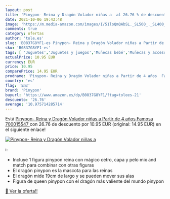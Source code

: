 ```yaml
---
layout: post
title: 'Pinypon- Reina y Dragón Volador niñas a  al 26.76 % de descuento'
date: 2021-10-06 19:43:48
image: 'https://m.media-amazon.com/images/I/51loQmQAbSL._SL500_._SL400_.jpg'
comments: true
category: ofertas
author: 'tole.es'
slug: 'B0837G8YF1-es Pinypon- Reina y Dragón Volador niñas a Partir de 4 años...'
sku: 'B0837G8YF1-es'
tags: [ 'Juguetes','Juguetes y juegos','Muñecas bebé','Muñecas y accesorios','famosa','pinypon','pinypon-', ]
actualPrice: 10.95 EUR
currency: EUR
price: 10.95
comparePrice: 14.95 EUR
prodname: 'Pinypon- Reina y Dragón Volador niñas a Partir de 4 años  Famosa 700015547 '
country: 'es'
flag: '🇪🇸'
brand: 'Pinypon'
buyurl: 'https://www.amazon.es/dp/B0837G8YF1/?tag=tolees-21'
descuento: '26.76'
average: '10.975714285714'
---
```


Está [Pinypon- Reina y Dragón Volador niñas a Partir de 4 años  Famosa 700015547 ](https://www.amazon.es/dp/B0837G8YF1/?tag=tolees-21) con 26.76 de descuento por 10.95 EUR (original: 14.95 EUR) en el siguiente enlace!

[![Pinypon- Reina y Dragón Volador niñas a ](https://m.media-amazon.com/images/I/51loQmQAbSL._SL500_._SL400_.jpg)](https://www.amazon.es/dp/B0837G8YF1/?tag=tolees-21)

ℹ️:

- Incluye 1 figura pinypon reina con mágico cetro, capa y pelo mix and match para combinar con otras figuras
- El dragón pinypon es la mascota para las reinas
- El dragón mide 19cm de largo y se pueden mover sus alas
- Figura de queen pinypon con el dragón más valiente del mundo pinypon

[🛒 Ver la oferta!!](https://www.amazon.es/dp/B0837G8YF1/?tag=tolees-21)
